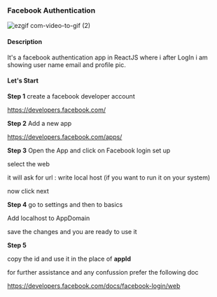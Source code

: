 ### Facebook Authentication

![ezgif com-video-to-gif (2)](https://user-images.githubusercontent.com/58786336/91205170-be8c6e00-e722-11ea-85fb-3545ae8b48de.gif)

#### Description
It's a facebook authentication app in ReactJS where i after LogIn i am showing user name email and profile pic.

#### Let's Start 
**Step 1**  create a facebook developer account

https://developers.facebook.com/

**Step 2** Add a new app

https://developers.facebook.com/apps/

**Step 3** Open the App and click on Facebook login set up

select the web 

it will ask for url : write local host (if you want to run it on your system)

now click next

**Step 4** go to settings and then to basics

Add localhost to AppDomain 

save the changes and you are ready to use it

**Step 5**

copy the id and use it in the place of **appId**


for further assistance and any confussion prefer the following doc

https://developers.facebook.com/docs/facebook-login/web
